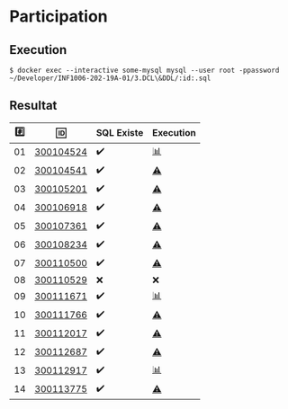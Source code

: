 # Participation

## Execution

```
$ docker exec --interactive some-mysql mysql --user root -ppassword ~/Developer/INF1006-202-19A-01/3.DCL\&DDL/:id:.sql
```

## Resultat


|:hash:| :id:                       | SQL Existe         | Execution                           |
|------|----------------------------|--------------------|-------------------------------------|
| 01   | [300104524](300104524.sql) | :heavy_check_mark: | [:bar_chart:](images/300104524.png) |
| 02   | [300104541](300104541.sql) | :heavy_check_mark: | [:warning:](errors/300104541.txt)   |
| 03   | [300105201](300105201.sql) | :heavy_check_mark: | [:warning:](errors/300105201.txt)   |
| 04   | [300106918](300106918.sql) | :heavy_check_mark: | [:warning:](errors/300106918.txt)   |
| 05   | [300107361](300107361.sql) | :heavy_check_mark: | [:warning:](errors/300107361.txt)   |
| 06   | [300108234](300108234.sql) | :heavy_check_mark: | [:warning:](errors/300108234.txt)   |
| 07   | [300110500](300110500.sql) | :heavy_check_mark: | [:warning:](errors/300110500.txt)   |
| 08   | [300110529](300110529.sql) | :x:                | :x:                                 |
| 09   | [300111671](300111671.sql) | :heavy_check_mark: | [:bar_chart:](images/300111671.png) |
| 10   | [300111766](300111766.sql) | :heavy_check_mark: | [:warning:](errors/300111766.txt)   |
| 11   | [300112017](300112017.sql) | :heavy_check_mark: | [:warning:](errors/300112017.txt)   |
| 12   | [300112687](300112687.sql) | :heavy_check_mark: | [:warning:](errors/300112687.txt)   |
| 13   | [300112917](300112917.sql) | :heavy_check_mark: | [:bar_chart:](images/300112917.png) |
| 14   | [300113775](300113775.sql) | :heavy_check_mark: | [:warning:](errors/300113775.txt)   |

